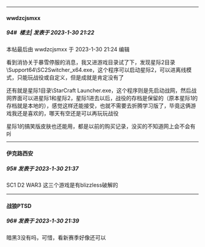 
*****

####  wwdzcjsmxx  
##### 94#         楼主| 发表于 2023-1-30 21:22

 本帖最后由 wwdzcjsmxx 于 2023-1-30 21:24 编辑 

看到消协关于暴雪停服的消息，我又进游戏目录试了下，发现星际2目录\Support64\SC2Switcher_x64.exe，这个程序可以启动星际2，可以进离线模式，只能玩战役或自定义，但是成就是肯定没有了

还有就是星际1目录\StarCraft Launcher.exe，这个程序则是先启动战网，然后战网界面可以进星际1和星际2，星际1进去以后，战役的存档是保留的（原本星际1的存档就是本地的），感觉这样还能接受，也就不需要去折腾学习版了，毕竟这俩游戏我还是喜欢的，哪天有空还是可以再玩玩战役

星际1的搞笑版皮肤也还能用，都是以前的购买记录，没买的不知道网上会不会有pj


*****

####  伊克路西安  
##### 95#       发表于 2023-1-30 21:37

SC1 D2 WAR3 这三个游戏是有blizzless破解的

*****

####  战狼PTSD  
##### 96#       发表于 2023-1-30 21:39

暗黑3没有吗，可惜，看新赛季好像还可以

